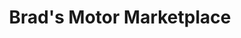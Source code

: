 ---
title: "Brad's Motor Marketplace"
url: /lafayette/brads-motor-marketplace/
shop: Autowerkstatt
---